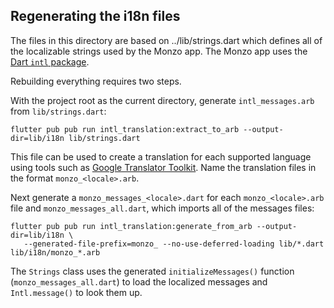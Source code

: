 ## Regenerating the i18n files

The files in this directory are based on ../lib/strings.dart which defines all of the localizable
strings used by the Monzo app. The Monzo app uses the
[Dart `intl` package](https://github.com/dart-lang/intl).

Rebuilding everything requires two steps.

With the project root as the current directory, generate `intl_messages.arb` from
`lib/strings.dart`:

```
flutter pub pub run intl_translation:extract_to_arb --output-dir=lib/i18n lib/strings.dart
```

This file can be used to create a translation for each supported language using tools such as
[Google Translator Toolkit](https://translate.google.com/toolkit/). Name the translation files in
the format `monzo_<locale>.arb`.

Next generate a `monzo_messages_<locale>.dart` for each `monzo_<locale>.arb` file and
`monzo_messages_all.dart`, which imports all of the messages files:

```
flutter pub pub run intl_translation:generate_from_arb --output-dir=lib/i18n \
   --generated-file-prefix=monzo_ --no-use-deferred-loading lib/*.dart lib/i18n/monzo_*.arb
```

The `Strings` class uses the generated `initializeMessages()` function (`monzo_messages_all.dart`)
to load the localized messages and `Intl.message()` to look them up.
